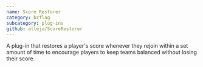 ```yaml
---
name: Score Restorer
category: bzflag
subcategory: plug-ins
github: allejo/ScoreRestorer
---
```


A plug-in that restores a player's score whenever they rejoin within a set amount of time to encourage players to keep teams balanced without losing their score.
